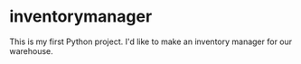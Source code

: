 # inventorymanager
This is my first Python project. I'd like to make an inventory manager for our warehouse.
